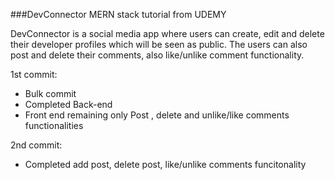 ###DevConnector MERN stack tutorial from UDEMY

DevConnector is a social media app where users can create, edit and delete their developer profiles which will be seen as public. The users can also post and delete their comments, also like/unlike comment functionality.

1st commit:
- Bulk commit
- Completed Back-end 
- Front end remaining only Post , delete and unlike/like comments functionalities

2nd commit:
- Completed add post, delete post, like/unlike comments funcitonality